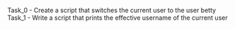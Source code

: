 Task_0 - Create a script that switches the current user to the user betty
Task_1 - Write a script that prints the effective username of the current user
